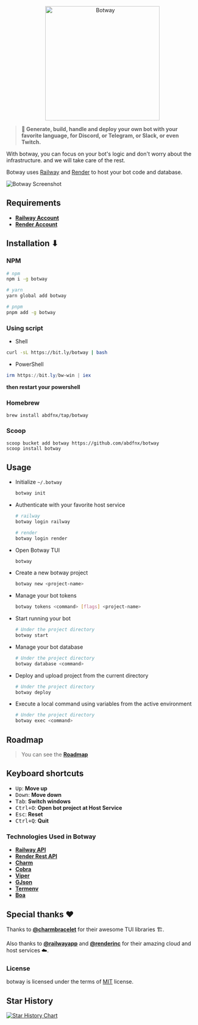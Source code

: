 <p align="center">
  <a href="https://botway.web.app" target="_blank">
    <img src="https://botway-cdn.onrender.com/botway.svg" alt="Botway" width="300">
  </a>
</p>

> **🤖 Generate, build, handle and deploy your own bot with your favorite language, for Discord, or Telegram, or Slack, or even Twitch.**

With botway, you can focus on your bot's logic and don't worry about the infrastructure. and we will take care of the rest.

Botway uses [Railway][rw] and [Render][rnd] to host your bot code and database.

<img src="https://botway-cdn.onrender.com/screenshots/deploy.svg" alt="Botway Screenshot">

## Requirements

- [**Railway Account**][rw]
- [**Render Account**][rnd]

## Installation ⬇

### NPM

```bash
# npm
npm i -g botway

# yarn
yarn global add botway

# pnpm
pnpm add -g botway
```

### Using script

- Shell

```bash
curl -sL https://bit.ly/botway | bash
```

- PowerShell

```powershell
irm https://bit.ly/bw-win | iex
```

**then restart your powershell**

### Homebrew

```
brew install abdfnx/tap/botway
```

### Scoop

```
scoop bucket add botway https://github.com/abdfnx/botway
scoop install botway
```

## Usage

- Initialize `~/.botway`

  ```bash
  botway init
  ```

- Authenticate with your favorite host service

  ```bash
  # railway
  botway login railway

  # render
  botway login render
  ```

- Open Botway TUI

  ```bash
  botway
  ```

- Create a new botway project

  ```bash
  botway new <project-name>
  ```

- Manage your bot tokens

  ```bash
  botway tokens <command> [flags] <project-name>
  ```

- Start running your bot

  ```bash
  # Under the project directory
  botway start
  ```

- Manage your bot database

  ```bash
  # Under the project directory
  botway database <command>
  ```

- Deploy and upload project from the current directory

  ```bash
  # Under the project directory
  botway deploy
  ```

- Execute a local command using variables from the active environment

  ```bash
  # Under the project directory
  botway exec <command>
  ```

## Roadmap

> You can see the [**Roadmap**](https://github.com/users/abdfnx/projects/10)

## Keyboard shortcuts

- <kbd>Up</kbd>: **Move up**
- <kbd>Down</kbd>: **Move down**
- <kbd>Tab</kbd>: **Switch windows**
- <kbd>Ctrl+O</kbd>: **Open bot project at Host Service**
- <kbd>Esc</kbd>: **Reset**
- <kbd>Ctrl+Q</kbd>: **Quit**

### Technologies Used in Botway

- [**Railway API**][rw]
- [**Render Rest API**][rnd]
- [**Charm**](https://charm.sh)
- [**Cobra**](https://github.com/spf13/cobra)
- [**Viper**](https://github.com/spf13/viper)
- [**GJson**](https://github.com/tidwall/gjson)
- [**Termenv**](https://github.com/muesli/termenv)
- [**Boa**](https://github.com/elewis787/boa)

## Special thanks ❤

Thanks to [**@charmbracelet**](https://github.com/charmbracelet) for their awesome TUI libraries 🏗.

Also thanks to [**@railwayapp**](https://github.com/railwayapp) and [**@renderinc**](https://github.com/renderinc) for their amazing cloud and host services ☁️.

### License

botway is licensed under the terms of [MIT](https://github.com/abdfnx/botway/blob/main/LICENSE) license.

## Star History

[![Star History Chart](https://api.star-history.com/svg?repos=abdfnx/botway&type=Date)](https://star-history.com/#abdfnx/botway)

[rw]: https://railway.app
[rnd]: https://render.com
